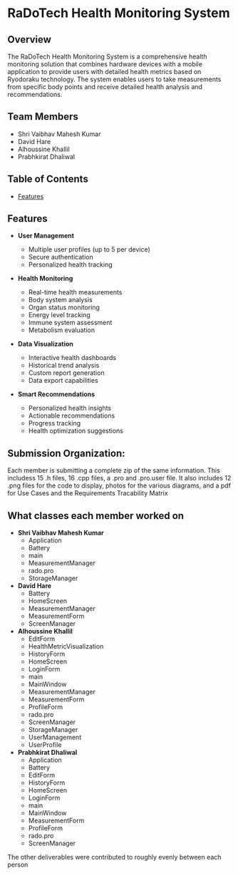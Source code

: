 # RaDoTech Health Monitoring System

## Overview
The RaDoTech Health Monitoring System is a comprehensive health monitoring solution that combines hardware devices with a mobile application to provide users with detailed health metrics based on Ryodoraku technology. The system enables users to take measurements from specific body points and receive detailed health analysis and recommendations.

## Team Members
- Shri Vaibhav Mahesh Kumar
- David Hare
- Alhoussine Khallil
- Prabhkirat Dhaliwal

## Table of Contents
- [Features](#features)

## Features
- **User Management**
  - Multiple user profiles (up to 5 per device)
  - Secure authentication
  - Personalized health tracking

- **Health Monitoring**
  - Real-time health measurements
  - Body system analysis
  - Organ status monitoring
  - Energy level tracking
  - Immune system assessment
  - Metabolism evaluation

- **Data Visualization**
  - Interactive health dashboards
  - Historical trend analysis
  - Custom report generation
  - Data export capabilities

- **Smart Recommendations**
  - Personalized health insights
  - Actionable recommendations
  - Progress tracking
  - Health optimization suggestions

 ## Submission Organization:
Each member is submitting a complete zip of the same information. This includess 15 .h files, 16 .cpp files, a .pro and .pro.user file. It also includes 12 .png files for the code to display, photos for the various diagrams, and a pdf for Use Cases and the Requirements Tracability Matrix

## What classes each member worked on
- **Shri Vaibhav Mahesh Kumar**
  - Application
  - Battery
  - main
  - MeasurementManager
  - rado.pro
  - StorageManager
- **David Hare**
  - Battery
  - HomeScreen
  - MeasurementManager
  - MeasurementForm
  - ScreenManager
- **Alhoussine Khallil**
  - EditForm
  - HealthMetricVisualization
  - HistoryForm
  - HomeScreen
  - LoginForm
  - main
  - MainWindow
  - MeasurementManager
  - MeasurementForm
  - ProfileForm
  - rado.pro
  - ScreenManager
  - StorageManager
  - UserManagement
  - UserProfile
- **Prabhkirat Dhaliwal**
  - Application
  - Battery
  - EditForm
  - HistoryForm
  - HomeScreen
  - LoginForm
  - main
  - MainWindow
  - MeasurementForm
  - ProfileForm
  - rado.pro
  - ScreenManager

The other deliverables were contributed to roughly evenly between each person

